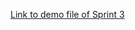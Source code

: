 [Link to demo file of Sprint 3](https://drive.google.com/file/d/1xLIND6XqKONwcIofKiQ-lx84WRqi5xYM/view?usp=sharing)
